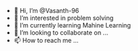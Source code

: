 - 👋 Hi, I’m @Vasanth-96
- 👀 I’m interested in problem solving
- 🌱 I’m currently learning Mahine Learning
- 💞️ I’m looking to collaborate on ...
- 📫 How to reach me ...

<!---
Vasanth-96/Vasanth-96 is a ✨ special ✨ repository because its `README.md` (this file) appears on your GitHub profile.
You can click the Preview link to take a look at your changes.
--->
